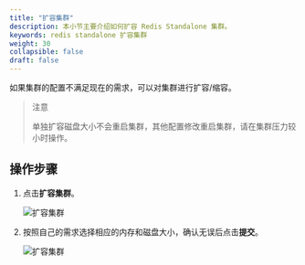 ```yaml
---
title: "扩容集群"
description: 本小节主要介绍如何扩容 Redis Standalone 集群。 
keywords: redis standalone 扩容集群
weight: 30
collapsible: false
draft: false
---
```





如果集群的配置不满足现在的需求，可以对集群进行扩容/缩容。

> 注意
> 
> 单独扩容磁盘大小不会重启集群，其他配置修改重启集群，请在集群压力较小时操作。

## 操作步骤

1. 点击**扩容集群**。

   ![扩容集群](../../_images/increase_cluster_1.png)


2. 按照自己的需求选择相应的内存和磁盘大小，确认无误后点击**提交**。

   ![扩容集群](../../_images/increase_cluster_2.png)

